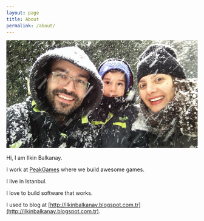 ```yaml
---
layout: page
title: About
permalink: /about/
---
```


![ilkin ulas Balkanay](/assets/about/cover_about_page.jpg)

Hi, I am Ilkin Balkanay.

I work at [PeakGames](http://www.peakgames.net) where we build awesome games.

I live in Istanbul.

I love to build software that works. 

I used to blog at [http://ilkinbalkanay.blogspot.com.tr](http://ilkinbalkanay.blogspot.com.tr).
